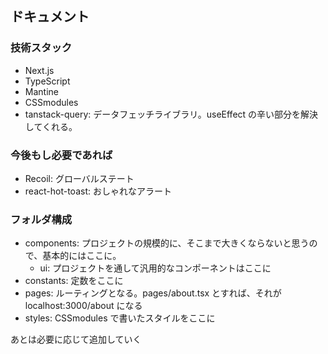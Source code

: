 ## ドキュメント

### 技術スタック

- Next.js
- TypeScript
- Mantine
- CSSmodules
- tanstack-query: データフェッチライブラリ。useEffect の辛い部分を解決してくれる。

### 今後もし必要であれば

- Recoil: グローバルステート
- react-hot-toast: おしゃれなアラート

### フォルダ構成

- components: プロジェクトの規模的に、そこまで大きくならないと思うので、基本的にはここに。
  - ui: プロジェクトを通して汎用的なコンポーネントはここに
- constants: 定数をここに
- pages: ルーティングとなる。pages/about.tsx とすれば、それが localhost:3000/about になる
- styles: CSSmodules で書いたスタイルをここに

あとは必要に応じて追加していく
